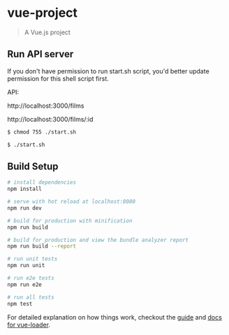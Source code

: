 # vue-project

> A Vue.js project

## Run API server

If you don't have permission to run start.sh script, you'd better update permission for this shell script first.

API:

  http://localhost:3000/films

  http://localhost:3000/films/:id


``` bash
$ chmod 755 ./start.sh
```

``` bash
$ ./start.sh
```

## Build Setup

``` bash
# install dependencies
npm install

# serve with hot reload at localhost:8080
npm run dev

# build for production with minification
npm run build

# build for production and view the bundle analyzer report
npm run build --report

# run unit tests
npm run unit

# run e2e tests
npm run e2e

# run all tests
npm test
```

For detailed explanation on how things work, checkout the [guide](http://vuejs-templates.github.io/webpack/) and [docs for vue-loader](http://vuejs.github.io/vue-loader).
